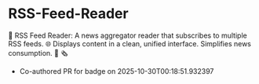 # RSS-Feed-Reader
📰 RSS Feed Reader: A news aggregator reader that subscribes to multiple RSS feeds. 🌐 Displays content in a clean, unified interface. Simplifies news consumption. 🔄 🗞️


- Co-authored PR for badge on 2025-10-30T00:18:51.932397